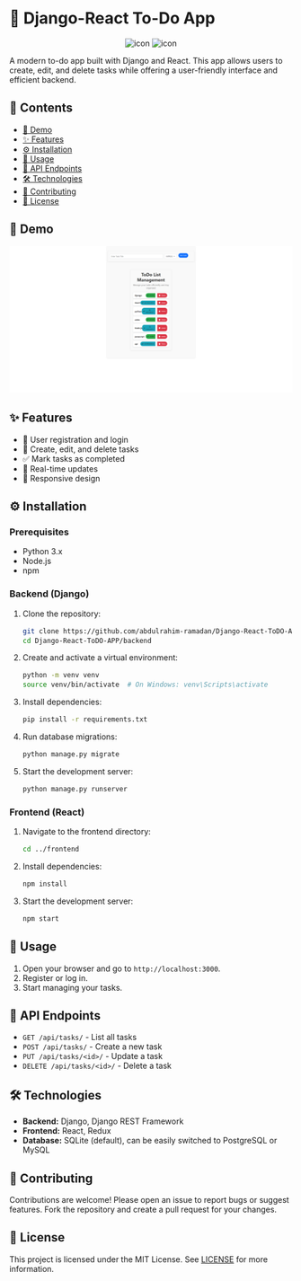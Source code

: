 # 📝 Django-React To-Do App

<p align="center">
  <img src="https://techstack-generator.vercel.app/react-icon.svg" alt="icon" width="80" height="80" />
  <img src="https://techstack-generator.vercel.app/django-icon.svg" alt="icon" width="80" height="80" />
</p>

A modern to-do app built with Django and React. This app allows users to create, edit, and delete tasks while offering a user-friendly interface and efficient backend.

## 📑 Contents
- [📸 Demo](#demo)
- [✨ Features](#features)
- [⚙️ Installation](#installation)
- [🚀 Usage](#usage)
- [🔌 API Endpoints](#api-endpoints)
- [🛠️ Technologies](#technologies)
- [🤝 Contributing](#contributing)
- [📄 License](#license)

## 📸 Demo
![project demo](screenshot.png)

## ✨ Features
- 🔐 User registration and login
- 📝 Create, edit, and delete tasks
- ✅ Mark tasks as completed
- 🔄 Real-time updates
- 📱 Responsive design

## ⚙️ Installation

### Prerequisites
- Python 3.x
- Node.js
- npm

### Backend (Django)
1. Clone the repository:
    ```sh
    git clone https://github.com/abdulrahim-ramadan/Django-React-ToDO-APP.git
    cd Django-React-ToDO-APP/backend
    ```
2. Create and activate a virtual environment:
    ```sh
    python -m venv venv
    source venv/bin/activate  # On Windows: venv\Scripts\activate
    ```
3. Install dependencies:
    ```sh
    pip install -r requirements.txt
    ```
4. Run database migrations:
    ```sh
    python manage.py migrate
    ```
5. Start the development server:
    ```sh
    python manage.py runserver
    ```

### Frontend (React)
1. Navigate to the frontend directory:
    ```sh
    cd ../frontend
    ```
2. Install dependencies:
    ```sh
    npm install
    ```
3. Start the development server:
    ```sh
    npm start
    ```

## 🚀 Usage
1. Open your browser and go to `http://localhost:3000`.
2. Register or log in.
3. Start managing your tasks.

## 🔌 API Endpoints
- `GET /api/tasks/` - List all tasks
- `POST /api/tasks/` - Create a new task
- `PUT /api/tasks/<id>/` - Update a task
- `DELETE /api/tasks/<id>/` - Delete a task

## 🛠️ Technologies
- **Backend:** Django, Django REST Framework
- **Frontend:** React, Redux
- **Database:** SQLite (default), can be easily switched to PostgreSQL or MySQL

## 🤝 Contributing
Contributions are welcome! Please open an issue to report bugs or suggest features. Fork the repository and create a pull request for your changes.

## 📄 License
This project is licensed under the MIT License. See [LICENSE](LICENSE) for more information.
